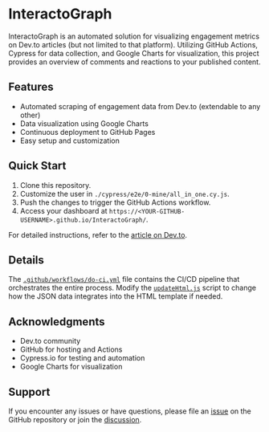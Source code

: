 # InteractoGraph

InteractoGraph is an automated solution for visualizing engagement metrics on Dev.to articles (but not limited to that platform). 
Utilizing GitHub Actions, Cypress for data collection, and Google Charts for visualization, this project provides an overview of comments and reactions to your published content.

## Features

- Automated scraping of engagement data from Dev.to (extendable to any other)
- Data visualization using Google Charts
- Continuous deployment to GitHub Pages
- Easy setup and customization

## Quick Start

1. Clone this repository.
2. Customize the user in `./cypress/e2e/0-mine/all_in_one.cy.js`.
3. Push the changes to trigger the GitHub Actions workflow.
4. Access your dashboard at `https://<YOUR-GITHUB-USERNAME>.github.io/InteractoGraph/`.

For detailed instructions, refer to the [article on Dev.to](https://dev.to/realvorl/a-zero-cost-monitoring-solution-12na).

## Details

The [`.github/workflows/do-ci.yml`](.github/workflows/do-ci.yml) file contains the CI/CD pipeline that orchestrates the entire process.
Modify the [`updateHtml.js`](./cypress/e2e/0-mine/updateHtml.js) script to change how the JSON data integrates into the HTML template if needed.

## Acknowledgments

- Dev.to community
- GitHub for hosting and Actions
- Cypress.io for testing and automation
- Google Charts for visualization

## Support

If you encounter any issues or have questions, please file an [issue](https://github.com/realvorl/InteractoGraph/issues/new) on the GitHub repository or join the [discussion](https://github.com/realvorl/InteractoGraph/discussions/new/choose).
